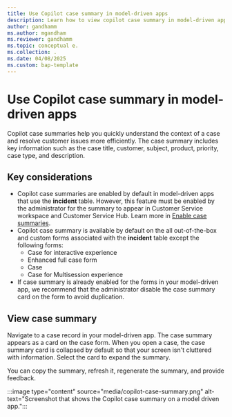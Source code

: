 ```yaml
---
title: Use Copilot case summary in model-driven apps
description: Learn how to view copilot case summary in model-driven apps.
author: gandhamm
ms.author: mgandham
ms.reviewer: gandhamm
ms.topic: conceptual e.
ms.collection: .
ms.date: 04/08/2025
ms.custom: bap-template 
---
```


# Use Copilot case summary in model-driven apps

Copilot case summaries help you quickly understand the context of a case and resolve customer issues more efficiently. The case summary includes key information such as the case title, customer, subject, product, priority, case type, and description.

## Key considerations

- Copilot case summaries are enabled by default in model-driven apps that use the **incident** table. However, this feature must be enabled by the administrator for the summary to appear in Customer Service workspace and Customer Service Hub. Learn more in [Enable case summaries](/dynamics365/contact-center/administer/copilot-enable-summary#enable-case-summaries).
- Copilot case summary is available by default on the all out-of-the-box and custom forms associated with the **incident** table except the following forms:
   - Case for interactive experience
   - Enhanced full case form
   - Case
   - Case for Multisession experience
- If case summary is already enabled for the forms in your model-driven app, we recommend that the administrator disable the case summary card on the form to avoid duplication.

## View case summary

Navigate to a case record in your model-driven app. The case summary appears as a card on the case form. When you open a case, the case summary card is collapsed by default so that your screen isn't cluttered with information. Select the card to expand the summary.

You can copy the summary, refresh it, regenerate the summary, and provide feedback.

:::image type="content" source="media/copilot-case-summary.png" alt-text="Screenshot that shows the Copilot case summary on a model driven app.":::
